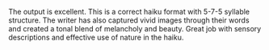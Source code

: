 The output is excellent. This is a correct haiku format with 5-7-5 syllable structure. The writer has also captured vivid images through their words and created a tonal blend of melancholy and beauty. Great job with sensory descriptions and effective use of nature in the haiku.